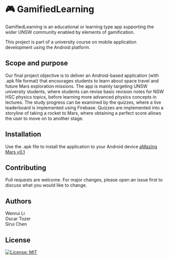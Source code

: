 # 🎮 GamifiedLearning

GamifiedLearning is an educational or learning type app supporting the wider UNSW community enabled by elements of gamification.

This project is part of a university course on mobile application development using the Android platform.

## Scope and purpose 

Our final project objective is to deliver an Android-based application (with .apk file format) that encourages students to learn about space travel and future Mars exploration missions. The app is mainly targeting UNSW university students, where students can revise basic revision notes for NSW HSC physics topics, before learning more advanced physics concepts in lectures. The study progress can be examined by the quizzes, where a live leaderboard is implemented using Firebase. Quizzes are implemented into a storyline of taking a rocket to Mars, where obtaining a perfect score allows the user to move on to another stage.   

## Installation
Use the .apk file to install the application to your Android device
[aMazing Mars v0.1](https://unsw-my.sharepoint.com/:u:/g/personal/z5260345_ad_unsw_edu_au/EdAgj3c2j9tFgZ2NnrOpVCwB5Q_b8lmUj7TTkdNaNcvT0A?e=JwVyRh)


## Contributing
Pull requests are welcome. For major changes, please open an issue first to discuss what you would like to change.

## Authors
Wenrui Li <br />
Oscar Tozer<br />
Sirui Chen 

## License 
[![License: MIT](https://img.shields.io/badge/License-MIT-yellow.svg)](https://opensource.org/licenses/MIT)
